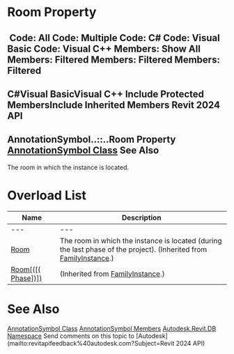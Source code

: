 # Room Property

﻿
 Code: All Code: Multiple Code: C# Code: Visual Basic Code: Visual C++  Members: Show All Members: Filtered Members: Filtered Members: Filtered   
---  
C#Visual BasicVisual C++
Include Protected MembersInclude Inherited Members
Revit 2024 API  
---  
AnnotationSymbol..::..Room Property   
[AnnotationSymbol Class](b8ea2b7b-6d1c-d0d3-aaf3-b95003c385b8.md "AnnotationSymbol Class") See Also  
---  
The room in which the instance is located.
# Overload List
| Name | Description |
| --- | --- |
| --- | --- | --- |
| [Room](37944e7a-f298-9c25-20bb-9c0c1da46f41.md "Room Property") | The room in which the instance is located (during the last phase of the project). (Inherited from [FamilyInstance](0d2231f8-91e6-794f-92ae-16aad8014b27.md "FamilyInstance Class").) |
| [Room[([( Phase])]) ](5c1ed572-e744-3ab6-9b10-bb258a66f23a.md "Room Property \(Phase\)") | (Inherited from [FamilyInstance](0d2231f8-91e6-794f-92ae-16aad8014b27.md "FamilyInstance Class").) |

# See Also
[AnnotationSymbol Class](b8ea2b7b-6d1c-d0d3-aaf3-b95003c385b8.md "AnnotationSymbol Class")
[AnnotationSymbol Members](dacf3fb9-d64c-0ef8-f8fb-b443860cab7e.md "AnnotationSymbol Members")
[Autodesk.Revit.DB Namespace](87546ba7-461b-c646-cbb1-2cb8f5bff8b2.md "Autodesk.Revit.DB Namespace")
Send comments on this topic to [Autodesk](mailto:revitapifeedback%40autodesk.com?Subject=Revit 2024 API)